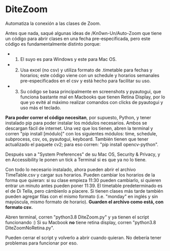 # DiteZoom
Automatiza la conexión a las clases de Zoom.

Antes que nada, saqué algunas ideas de /Kn0wn-Un/Auto-Zoom que tiene un código para abrir clases en una fecha pre-especificada, pero este código es fundamentalmente distinto porque: 
* 1. El suyo es para Windows y este para Mac OS.
* 2. Usa excel (no csv) y utiliza formato de .timetable para fechas y horarios; este código viene con un schedule y horarios semanales pre-especificados en el csv y está hecho para facilitar su uso. 
* 3. Su código se basa principalmente en screenshots y pyautogui, que funciona bastante mal en Macbooks que tienen Retina Display, por lo que yo evité al máximo realizar comandos con clicks de pyautogui y uso más el teclado. 

**Para poder correr el código necesitan**, por supuesto, Python, y tener instalado pip para poder instalar los módulos necesarios. Ambos se descargan fácil de internet. Una vez que los tienen, abren la terminal y corren "pip install [módulo]" con los siguientes módulos: time, schedule, subprocess, csv, os, pyautogui, keyboard. También tienen que tener actualizado el paquete cv2; para eso corren: "pip install opencv-python". 

Después van a "System Preferences" de su Mac OS, Security & Privacy, y en Accessibility le ponen un tick a Terminal si es que ya no lo tiene. 

Con todo lo necesario instalado, ahora pueden abrir el archivo TimeTable.csv y cargar sus horarios. Pueden cambiar los horarios de la forma que quieran: si su clase empieza 11:30 pueden cambiarlo, si quieren entrar un minuto antes pueden poner 11:39. El timetable predeterminado es el de Di Tella, pero cámbienlo a piacere. Si tienen clases más tarde también pueden agregar filas con el mismo formato (i.e. "monday" en inglés y sin mayúscula, mismo formato de horario). **Guarden el archivo como está, con formato csv.**

Abren terminal, corren "python3.8 DiteZoom.py" y ya tienen el script funcionando :) Si su Macbook **no** tiene retina display, corren "python3.8 DiteZoomNoRetina.py". 

Pueden cerrar el script y volverlo a abrir cuando quieran. No debería tener problemas para funcionar por eso. 
